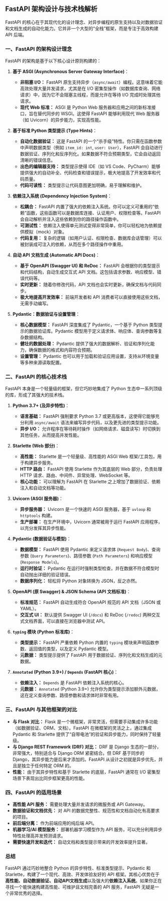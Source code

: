  
## FastAPI 架构设计与技术栈解析

FastAPI 的核心在于其现代化的设计理念、对异步编程的原生支持以及对数据验证和文档生成的自动化能力。它并非一个大型的“全栈”框架，而是专注于高效构建 API 后端。

### 一、FastAPI 的架构设计理念

FastAPI 的架构是基于以下核心设计原则构建的：

1.  **基于 ASGI (Asynchronous Server Gateway Interface)**：
    * **非阻塞 I/O：** FastAPI 原生支持异步（`async/await`）编程。这意味着它能高效处理大量并发请求，尤其是在 I/O 密集型操作（如数据库查询、网络请求）中，因为它不会阻塞主线程，而是允许在等待 I/O 完成时处理其他请求。
    * **现代 Web 标准：** ASGI 是 Python Web 服务器和应用之间的新标准接口，旨在替代同步的 WSGI。这使得 FastAPI 能够利用现代 Web 服务器（如 Uvicorn）的异步能力，实现高性能。

2.  **基于标准 Python 类型提示 (Type Hints)**：
    * **自动化数据验证：** 这是 FastAPI 的一个“杀手级”特性。你只需在函数参数中声明数据类型（例如 `item_id: int`, `user: User`），FastAPI 会自动进行数据验证、序列化和反序列化。如果数据不符合预期类型，它会自动返回清晰的错误信息。
    * **出色的编辑器支持：** 类型提示使得 IDE（如 VS Code、PyCharm）能够提供强大的自动补全、代码检查和错误提示，极大地提高了开发效率和代码质量。
    * **代码可读性：** 类型提示让代码意图更加明确，易于理解和维护。

3.  **依赖注入系统 (Dependency Injection System)**：
    * **松耦合：** FastAPI 内置了强大的依赖注入系统。你可以定义可重用的“依赖”函数，这些函数可以是数据库连接、认证用户、权限检查等。FastAPI 会自动解析并注入这些依赖到你的路径操作函数中。
    * **可测试性：** 依赖注入使得单元测试变得非常简单，你可以轻松地为依赖提供模拟（mock）对象。
    * **代码复用：** 复杂的逻辑（如用户认证、权限检查、数据库会话管理）可以被封装成可注入的依赖，从而在多个路径操作中重用。

4.  **自动 API 文档生成 (Automatic API Docs)**：
    * **基于 OpenAPI (Swagger UI) 和 ReDoc：** FastAPI 会根据你的类型提示和代码结构，自动生成交互式 API 文档。这包括请求参数、响应模型、错误代码等。
    * **实时更新：** 随着你修改代码，API 文档也会实时更新，确保文档与代码同步。
    * **极大地提高开发效率：** 前端开发者和 API 消费者可以直接使用这些文档，无需手动编写。

5.  **Pydantic：数据验证与设置管理**：
    * **核心数据模型：** FastAPI 深度集成了 Pydantic，一个基于 Python 类型提示的数据验证库。Pydantic 模型用于定义请求体、响应体、查询参数等复杂数据结构。
    * **健壮的数据处理：** Pydantic 提供了强大的数据解析、验证和序列化能力，确保数据的格式和内容符合预期。
    * **设置管理：** Pydantic 也可以用于加载和验证应用设置，支持从环境变量等多种来源读取配置。

### 二、FastAPI 的核心技术栈

FastAPI 本身是一个轻量级的框架，但它巧妙地集成了 Python 生态中一系列顶级的库，形成了其强大的技术栈。

1.  **Python 3.7+ (及异步特性)**：
    * **语言基础：** FastAPI 强制要求 Python 3.7 或更高版本，这使得它能够充分利用 `async/await` 语法来编写异步代码，以及更先进的类型提示功能。
    * **异步 I/O：** 允许程序在等待耗时操作（如网络请求、磁盘读写）时切换到其他任务，从而提高并发性能。

2.  **Starlette (Web 部分)**：
    * **高性能：** Starlette 是一个轻量级、高性能的 ASGI Web 框架/工具包，用于构建异步服务。
    * **HTTP 路由：** FastAPI 使用 Starlette 作为其底层的 Web 部分，负责处理 HTTP 请求、路由、中间件、异常处理、WebSocket 等。
    * **核心功能：** 可以理解为 FastAPI 在 Starlette 之上增加了数据验证、依赖注入和自动文档等功能。

3.  **Uvicorn (ASGI 服务器)**：
    * **异步服务器：** Uvicorn 是一个快速的 ASGI 服务器，基于 `uvloop` 和 `httptools` 构建。
    * **生产部署：** 在生产环境中，Uvicorn 通常被用于运行 FastAPI 应用程序，以充分发挥其异步性能。

4.  **Pydantic (数据验证与模型)**：
    * **数据模型：** FastAPI 使用 Pydantic 来定义请求体 (`Request Body`)、查询参数 (`Query Parameters`)、路径参数 (`Path Parameters`) 和响应模型 (`Response Models`)。
    * **运行时验证：** Pydantic 在运行时强制类型检查，并在数据不符合模型时自动抛出详细的验证错误。
    * **数据序列化：** 轻松将 Python 对象转换为 JSON，反之亦然。

5.  **OpenAPI (原 Swagger) & JSON Schema (API 文档标准)**：
    * **标准规范：** FastAPI 自动生成符合 OpenAPI 规范的 API 文档（JSON 或 YAML）。
    * **交互式 UI：** 默认提供 Swagger UI (`/docs`) 和 ReDoc (`/redoc`) 两种交互式文档界面，可以直接在浏览器中测试 API。

6.  **`typing` 模块 (Python 标准库)**：
    * **类型提示：** FastAPI 严重依赖 Python 内置的 `typing` 模块来声明函数参数、返回值的类型，以及定义 Pydantic 模型。
    * **元数据：** 类型提示提供了 FastAPi 用于数据验证、序列化和文档生成的元数据。

7.  **`Annotated` (Python 3.9+) / `Depends` (FastAPI 核心)**：
    * **依赖注入：** `Depends` 是 FastAPI 依赖注入系统的核心。
    * **元数据：** `Annotated` (Python 3.9+) 允许你为类型提示添加额外元数据，这在定义查询参数、路径参数和请求体时非常有用。

### 三、FastAPI 与其他框架的对比

* **与 Flask 对比：** Flask 是一个微框架，非常灵活，但需要手动集成许多功能（如数据验证、ORM、文档）。FastAPI 在微框架的灵活之上，通过集成 Pydantic 和 Starlette 提供了“自带电池”的验证和异步能力，同时保持了轻量级。
* **与 Django REST Framework (DRF) 对比：** DRF 是 Django 生态的一部分，非常强大，特别适合与 Django ORM 紧密结合。但 DRF 基于同步的 Django，其异步能力是后来才添加的。FastAPI 从设计之初就是异步优先，并且是独立于任何特定 ORM 的。
* **性能：** 由于其异步特性和基于 Starlette 的底层，FastAPI 通常在 I/O 密集型场景下表现出比同步框架更高的性能。

### 四、FastAPI 的适用场景

* **高性能 API 服务：** 需要处理大量并发请求的微服务或 API Gateway。
* **数据验证和文档优先：** 对 API 的数据完整性、规范性和文档自动化有高要求的项目。
* **前后端分离：** 作为前端应用的纯后端 API。
* **机器学习/AI 模型服务：** 部署机器学习模型作为 API 服务，可以充分利用异步特性处理高并发预测请求。
* **需要快速开发和迭代：** 自动文档和类型提示带来的开发效率提升显著。

### 总结

FastAPI 通过巧妙地整合 Python 的异步特性、标准类型提示、Pydantic 和 Starlette，构建了一个现代、高效、开发体验友好的 API 框架。其核心优势在于**高性能、自动数据验证、自动API文档生成**以及强大的**依赖注入系统**。如果你正在寻找一个能快速构建高性能、可维护且文档完善的 API 服务，FastAPI 无疑是一个非常优秀的选择。
 
